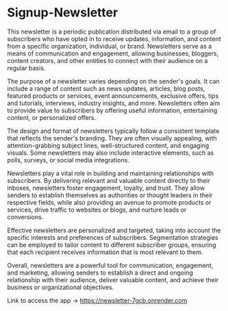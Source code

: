 # Signup-Newsletter
This newsletter is a periodic publication distributed via email to a group of subscribers who have opted in to receive updates, information, and content from a specific organization, individual, or brand. Newsletters serve as a means of communication and engagement, allowing businesses, bloggers, content creators, and other entities to connect with their audience on a regular basis.

The purpose of a newsletter varies depending on the sender's goals. It can include a range of content such as news updates, articles, blog posts, featured products or services, event announcements, exclusive offers, tips and tutorials, interviews, industry insights, and more. Newsletters often aim to provide value to subscribers by offering useful information, entertaining content, or personalized offers.

The design and format of newsletters typically follow a consistent template that reflects the sender's branding. They are often visually appealing, with attention-grabbing subject lines, well-structured content, and engaging visuals. Some newsletters may also include interactive elements, such as polls, surveys, or social media integrations.

Newsletters play a vital role in building and maintaining relationships with subscribers. By delivering relevant and valuable content directly to their inboxes, newsletters foster engagement, loyalty, and trust. They allow senders to establish themselves as authorities or thought leaders in their respective fields, while also providing an avenue to promote products or services, drive traffic to websites or blogs, and nurture leads or conversions.

Effective newsletters are personalized and targeted, taking into account the specific interests and preferences of subscribers. Segmentation strategies can be employed to tailor content to different subscriber groups, ensuring that each recipient receives information that is most relevant to them.

Overall, newsletters are a powerful tool for communication, engagement, and marketing, allowing senders to establish a direct and ongoing relationship with their audience, deliver valuable content, and achieve their business or organizational objectives.


Link to access the app -> https://newsletter-7gcb.onrender.com
